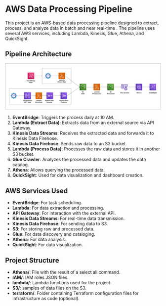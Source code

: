 # AWS Data Processing Pipeline

This project is an AWS-based data processing pipeline designed to extract, process, and analyze data in batch and near real-time . The pipeline uses several AWS services, including Lambda, Kinesis, Glue, Athena, and QuickSight.

## Pipeline Architecture
![AWS pipeline diagram](Image/aws_pipeline.png)

1. **EventBridge**: Triggers the process daily at 10 AM.
2. **Lambda (Extract Data)**: Extracts data from an external source via API Gateway.
3. **Kinesis Data Streams**: Receives the extracted data and forwards it to Kinesis Data Firehose.
4. **Kinesis Data Firehose**: Sends raw data to an S3 bucket.
5. **Lambda (Process Data)**: Processes the raw data and stores it in another S3 bucket.
6. **Glue Crawler**: Analyzes the processed data and updates the data catalog.
7. **Athena**: Allows querying the processed data.
8. **QuickSight**: Used for data visualization and dashboard creation.

## AWS Services Used

- **EventBridge**: For task scheduling.
- **Lambda**: For data extraction and processing.
- **API Gateway**: For interaction with the external API.
- **Kinesis Data Streams**: For real-time data transmission.
- **Kinesis Data Firehose**: For sending data to S3.
- **S3**: For storing raw and processed data.
- **Glue**: For data discovery and cataloging.
- **Athena**: For data analysis.
- **QuickSight**: For data visualization.

## Project Structure

- **Athena/**: File with the result of a select all command.
- **IAM/**: IAM roles JSON files.
- **lambda/**: Lambda functions used for the project.
- **S3/**: samples of data files on the S3.
- **terraform/**: Folder containing Terraform configuration files for infrastructure as code (optional).


